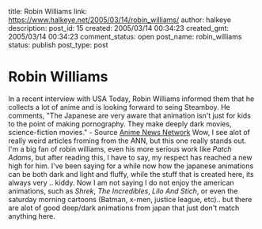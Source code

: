 title: Robin Williams
link: https://www.halkeye.net/2005/03/14/robin_williams/
author: halkeye
description: 
post_id: 15
created: 2005/03/14 00:34:23
created_gmt: 2005/03/14 00:34:23
comment_status: open
post_name: robin_williams
status: publish
post_type: post

# Robin Williams

In a recent interview with USA Today, Robin Williams informed them that he collects a lot of anime and is looking forward to seing Steamboy. He comments, "The Japanese are very aware that animation isn't just for kids to the point of making pornography. They make deeply dark movies, science-fiction movies."  \- Source [Anime News Network](http://www.animenewsnetwork.com/article.php?id=6332) Wow, I see alot of really weird articles froming from the ANN, but this one really stands out. I'm a big fan of robin williams, even his more serious work like _Patch Adams_, but after reading this, I have to say, my respect has reached a new high for him. I've been saying for a while now how the japanese animations can be both dark and light and fluffy, while the stuff that is created here, its always very .. kiddy. Now I am not saying I do not enjoy the american animations, such as _Shrek_, _The Incredibles_, _Lilo And Stich_, or even the saturday morning cartoons (Batman, x-men, justice league, etc).. but there are alot of good deep/dark animations from japan that just don't match anything here.